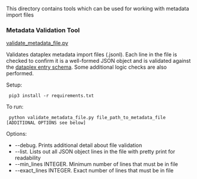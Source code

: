 This directory contains tools which can be used for working with metadata import files

### Metadata Validation Tool

[validate_metadata_file.py](validate_metadata_file.py)

Validates dataplex metadata import files (.jsonl). Each line in the file is checked to confirm it is a well-formed JSON object and is validated against the [dataplex entry schema](https://cloud.google.com/dataplex/docs/import-metadata#import-item). Some additional logic checks are also performed.

Setup:
```
 pip3 install -r requirements.txt 
```

To run:
```
 python validate_metadata_file.py file_path_to_metadata_file [ADDITIONAL OPTIONS see below]
```

Options:
 
 * --debug. Prints additional detail about file validation
 * --list. Lists out all JSON object lines in the file with pretty print for readability
 * --min_lines INTEGER. Minimum number of lines that must be in file
 * --exact_lines INTEGER. Exact number of lines that must be in file

